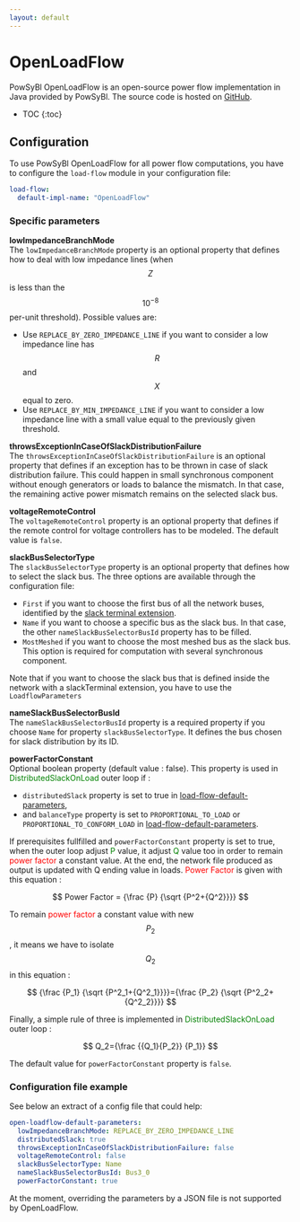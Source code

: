 ```yaml
---
layout: default
---
```


# OpenLoadFlow

PowSyBl OpenLoadFlow is an open-source power flow implementation in Java provided by PowSyBl. The source code is hosted on [GitHub](https://github.com/powsybl/powsybl-open-loadflow). 

* TOC
{:toc}

## Configuration
To use PowSyBl OpenLoadFlow for all power flow computations, you have to configure the `load-flow` module in your configuration file:
```yaml
load-flow:
  default-impl-name: "OpenLoadFlow"
```

### Specific parameters

**lowImpedanceBranchMode**  
The `lowImpedanceBranchMode` property is an optional property that defines how to deal with low impedance lines (when $$Z$$ is less than the $$10^{-8}$$ per-unit threshold).
Possible values are:
- Use `REPLACE_BY_ZERO_IMPEDANCE_LINE` if you want to consider a low impedance line has $$R$$ and $$X$$ equal to zero.
- Use `REPLACE_BY_MIN_IMPEDANCE_LINE` if you want to consider a low impedance line with a small value equal to the previously given threshold.

**throwsExceptionInCaseOfSlackDistributionFailure**  
The `throwsExceptionInCaseOfSlackDistributionFailure` is an optional property that defines if an exception has to be thrown in case of slack distribution failure.
This could happen in small synchronous component without enough generators or loads to balance the mismatch.
In that case, the remaining active power mismatch remains on the selected slack bus.

**voltageRemoteControl**  
The `voltageRemoteControl` property is an optional property that defines if the remote control for voltage controllers has to be modeled.
The default value is `false`.

**slackBusSelectorType**  
The `slackBusSelectorType` property is an optional property that defines how to select the slack bus. The three options are available through the configuration file:
- `First` if you want to choose the first bus of all the network buses, identified by the [slack terminal extension]().
- `Name` if you want to choose a specific bus as the slack bus. In that case, the other `nameSlackBusSelectorBusId` property has to be filled.
- `MostMeshed` if you want to choose the most meshed bus as the slack bus. This option is required for computation with several synchronous component.

Note that if you want to choose the slack bus that is defined inside the network with a slackTerminal extension, you have to use the `LoadflowParameters`

**nameSlackBusSelectorBusId**  
The `nameSlackBusSelectorBusId` property is a required property if you choose `Name` for property `slackBusSelectorType`.
It defines the bus chosen for slack distribution by its ID.

**powerFactorConstant**  
Optional boolean property (default value : false). This property is used in <span style="color: green">DistributedSlackOnLoad</span> outer loop if :
- `distributedSlack` property is set to true in [load-flow-default-parameters](https://www.powsybl.org/pages/documentation/simulation/powerflow/index.html#available-parameters "load-flow-default-parameters"),
- and `balanceType` property is set to `PROPORTIONAL_TO_LOAD` or `PROPORTIONAL_TO_CONFORM_LOAD` in  [load-flow-default-parameters](https://www.powsybl.org/pages/documentation/simulation/powerflow/index.html#available-parameters "load-flow-default-parameters").

If prerequisites fullfilled and `powerFactorConstant` property is set to true, when the outer loop adjust <span style="color: green">P</span> value,
it adjust <span style="color: green">Q</span> value too in order to remain <span style="color: red">power factor</span> a constant value.
At the end, the network file produced as output is updated with Q ending value in loads.
<span style="color: red">Power Factor</span> is given with this equation :

$$
Power Factor = {\frac {P} {\sqrt {P^2+{Q^2}}}}
$$ 

To remain <span style="color: red">power factor</span> a constant value with new $$P_2$$, it means we have to isolate $$Q_2$$ in this equation :

$$
{\frac {P_1} {\sqrt {P^2_1+{Q^2_1}}}}={\frac {P_2} {\sqrt {P^2_2+{Q^2_2}}}}
$$

Finally, a simple rule of three is implemented in <span style="color: green">DistributedSlackOnLoad</span> outer loop :

$$
Q_2={\frac {{Q_1}{P_2}} {P_1}}
$$

The default value for `powerFactorConstant` property is `false`.

### Configuration file example
See below an extract of a config file that could help:

```yaml
open-loadflow-default-parameters:
  lowImpedanceBranchMode: REPLACE_BY_ZERO_IMPEDANCE_LINE
  distributedSlack: true
  throwsExceptionInCaseOfSlackDistributionFailure: false
  voltageRemoteControl: false
  slackBusSelectorType: Name
  nameSlackBusSelectorBusId: Bus3_0
  powerFactorConstant: true
```

At the moment, overriding the parameters by a JSON file is not supported by OpenLoadFlow.
